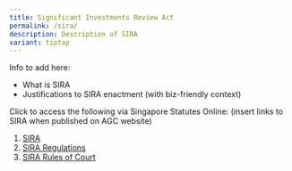 ```yaml
---
title: Significant Investments Review Act
permalink: /sira/
description: Description of SIRA
variant: tiptap
---
```

Info to add here:
* What is SIRA
* Justifications to SIRA enactment (with biz-friendly context)

Click to access the following via Singapore Statutes Online:
(insert links to SIRA when published on AGC website)
1.  [SIRA](https://sso.agc.gov.sg/Act/POFMA2019?TransactionDate=20191001235959)
2.  [SIRA Regulations](https://sso.agc.gov.sg//Act/POFMA2019)
3.  [SIRA Rules of Court](https://sso.agc.gov.sg/SL/SCJA1969-S665-2019?DocDate=20220318)